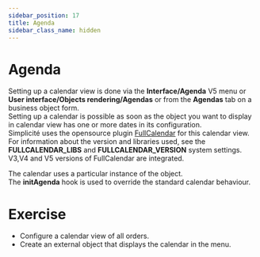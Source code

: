 ```yaml
---
sidebar_position: 17
title: Agenda
sidebar_class_name: hidden 
---
```


Agenda
====================
Setting up a calendar view is done via the **Interface/Agenda** V5 menu or **User interface/Objects rendering/Agendas** or from the **Agendas** tab on a business object form.  
Setting up a calendar is possible as soon as the object you want to display in calendar view has one or more dates in its configuration.  
Simplicité uses the opensource plugin <a href="https://fullcalendar.io/" target="_blank">FullCalendar</a> for this calendar view.  
For information about the version and libraries used, see the **FULLCALENDAR_LIBS** and **FULLCALENDAR_VERSION** system settings.  
V3,V4 and V5 versions of FullCalendar are integrated.  

The calendar uses a particular instance of the object.  
The **initAgenda** hook is used to override the standard calendar behaviour.  



Exercise
====================

- Configure a calendar view of all orders.  
- Create an external object that displays the calendar in the menu.   